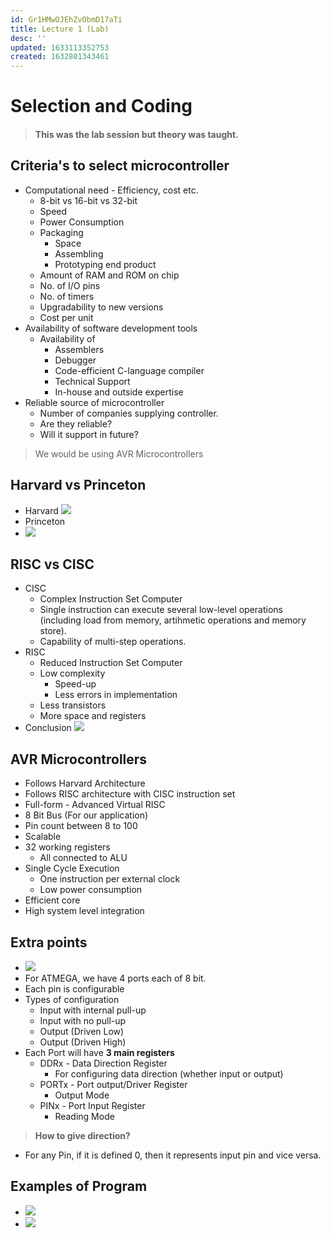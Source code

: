 ```yaml
---
id: Gr1HMwOJEhZvObmD17aTi
title: Lecture 1 (Lab)
desc: ''
updated: 1633113352753
created: 1632801343461
---
```


# Selection and Coding

> #### This was the lab session but theory was taught.

## Criteria's to select microcontroller
* Computational need - Efficiency, cost etc.
    * 8-bit vs 16-bit vs 32-bit
    * Speed
    * Power Consumption
    * Packaging
        * Space
        * Assembling
        * Prototyping end product
    * Amount of RAM and ROM on chip
    * No. of I/O pins
    * No. of timers
    * Upgradability to new versions
    * Cost per unit
* Availability of software development tools
    * Availability of
        * Assemblers
        * Debugger
        * Code-efficient C-language compiler
        * Technical Support
        * In-house and outside expertise
* Reliable source of microcontroller
    * Number of companies supplying controller.
    * Are they reliable?
    * Will it support in future?

> We would be using AVR Microcontrollers

## Harvard vs Princeton
* Harvard
![](/assets/images/2021-09-04-18-21-51.png)
* Princeton
* ![](/assets/images/2021-09-04-18-22-18.png)

## RISC vs CISC
* CISC
    * Complex Instruction Set Computer
    * Single instruction can execute several low-level operations (including load from memory, artihmetic operations and memory store).
    * Capability of multi-step operations.
* RISC
    * Reduced Instruction Set Computer
    * Low complexity
        * Speed-up
        * Less errors in implementation
    * Less transistors
    * More space and registers
* Conclusion
![](/assets/images/2021-09-04-18-30-30.png)

## AVR Microcontrollers
* Follows Harvard Architecture
* Follows RISC architecture with CISC instruction set
* Full-form - Advanced Virtual RISC
* 8 Bit Bus (For our application)
* Pin count between 8 to 100
* Scalable
* 32 working registers
    * All connected to ALU
* Single Cycle Execution
    * One instruction per external clock
    * Low power consumption
* Efficient core
* High system level integration

## Extra points
* ![](/assets/images/2021-09-04-18-37-03.png)
* For ATMEGA, we have 4 ports each of 8 bit.
* Each pin is configurable
* Types of configuration
    * Input with internal pull-up
    * Input with no pull-up
    * Output (Driven Low)
    * Output (Driven High)
* Each Port will have **3 main registers**
    * DDRx - Data Direction Register
        * For configuring data direction (whether input or output)
    * PORTx - Port output/Driver Register
        * Output Mode
    * PINx - Port Input Register
        * Reading Mode

> **How to give direction?**

* For any Pin, if it is defined 0, then it represents input pin and vice versa.

## Examples of Program
* ![](/assets/images/2021-09-04-18-45-38.png)
* ![](/assets/images/2021-09-04-18-48-57.png)
